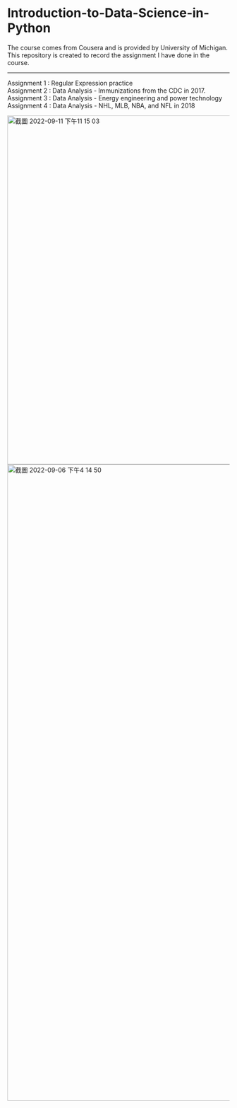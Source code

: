 # Introduction-to-Data-Science-in-Python
The course comes from Cousera and is provided by University of Michigan.   
This repository is created to record the assignment I have done in the course.  

---  
Assignment 1 : Regular Expression practice  
Assignment 2 : Data Analysis - Immunizations from the CDC in 2017.  
Assignment 3 : Data Analysis - Energy engineering and power technology  
Assignment 4 : Data Analysis - NHL, MLB, NBA, and NFL in 2018  

  
<img width="789" alt="截圖 2022-09-11 下午11 15 03" src="https://user-images.githubusercontent.com/103521272/189535177-32e3ef40-f39b-4197-86f5-4eabba269e24.png">
<img width="1439" alt="截圖 2022-09-06 下午4 14 50" src="https://user-images.githubusercontent.com/103521272/189535228-bdefd20c-4518-4a14-b6c9-35e0818ea444.png">
